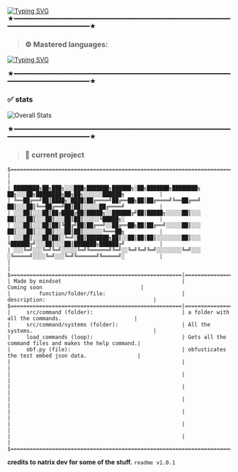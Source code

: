 [![Typing SVG](https://readme-typing-svg.demolab.com?font=Fira+Code&size=30&pause=1000&random=false&width=435&lines=%E2%80%8E++%E2%80%8E+%E2%80%8E+%E2%80%8E+%E2%80%8E+%E2%80%8E+%E2%80%8E+mindset;github.com%2Fnoahmindset1)](https://git.io/typing-svg)
★━━━━━━━━━━━━━━━━━━━━━━━━━━━━━━━━━━━━━━━━━━━━━━━━━━━━━━━━━━━━━━━━━━━━━━━━━━━━━━━━★

> ### ⚙️ Mastered languages: 
[![Typing SVG](https://readme-typing-svg.herokuapp.com?color=F7007A&duration=400&lines=js,;python,;php,;html-css,;java,;perl,;elixir,;eris,;go,;react.js,;z-sharp;batched,;vue.js,;sqlite3,;sql,;ruby;.net;shell)](https://git.io/typing-svg)

★━━━━━━━━━━━━━━━━━━━━━━━━━━━━━━━━━━━━━━━━━━━━━━━━━━━━━━━━━━━━━━━━━━━━━━━━━━━━━━━━★
### ✅ stats
![Overall Stats](https://github-readme-stats.vercel.app/api?username=noahmindset1&count_private=true&show_icons=true&hide=contribs)

★━━━━━━━━━━━━━━━━━━━━━━━━━━━━━━━━━━━━━━━━━━━━━━━━━━━━━━━━━━━━━━━━━━━━━━━━━━━━━━━━★
> ### 🔨 current project
```
$==============================================================================================================$
|                                                                                                              |
| ████████╗██╗███╗░░░███╗███████╗██████╗░██╗███████╗████████╗  ██╗░░░██╗████████╗██╗██╗░░░░░░██████╗           |
| ╚══██╔══╝██║████╗░████║██╔════╝██╔══██╗██║██╔════╝╚══██╔══╝  ██║░░░██║╚══██╔══╝██║██║░░░░░██╔════╝           |
| ░░░██║░░░██║██╔████╔██║█████╗░░██████╔╝██║█████╗░░░░░██║░░░  ██║░░░██║░░░██║░░░██║██║░░░░░╚█████╗░           |
| ░░░██║░░░██║██║╚██╔╝██║██╔══╝░░██╔══██╗██║██╔══╝░░░░░██║░░░  ██║░░░██║░░░██║░░░██║██║░░░░░░╚═══██╗           |
| ░░░██║░░░██║██║░╚═╝░██║███████╗██║░░██║██║██║░░░░░░░░██║░░░  ╚██████╔╝░░░██║░░░██║███████╗██████╔╝           |
| ░░░╚═╝░░░╚═╝╚═╝░░░░░╚═╝╚══════╝╚═╝░░╚═╝╚═╝╚═╝░░░░░░░░╚═╝░░░  ░╚═════╝░░░░╚═╝░░░╚═╝╚══════╝╚═════╝░           |
|                                                                                                              |
$======================================================|=======================================================$
| Made by mindset                                      |             Coming soon                               |
|         function/folder/file:                        |         description:                                  |
$======================================================|=======================================================$
|     src/command (folder):                            | a folder with all the commands.                       |
|     src/command/systems (folder):                    | All the systems.                                      |
|     load_commands (loop):                            | Gets all the command files and makes the help command.|
|     obf.py (file):                                   | obfusticates the test embed json data.                |
|                                                      |                                                       |
|                                                      |                                                       |
|                                                      |                                                       |
|                                                      |                                                       |
|                                                      |                                                       |
|                                                      |                                                       |
|                                                      |                                                       |
$==============================================================================================================$
```

**credits to natrix dev for some of the stuff.**
`readme v1.0.1`
